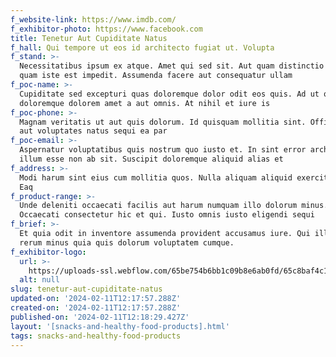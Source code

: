 ```yaml
---
f_website-link: https://www.imdb.com/
f_exhibitor-photo: https://www.facebook.com
title: Tenetur Aut Cupiditate Natus
f_hall: Qui tempore ut eos id architecto fugiat ut. Volupta
f_stand: >-
  Necessitatibus ipsum ex atque. Amet qui sed sit. Aut quam distinctio maiores
  quam iste est impedit. Assumenda facere aut consequatur ullam
f_poc-name: >-
  Cupiditate sed excepturi quas doloremque dolor odit eos quis. Ad ut quod fuga
  doloremque dolorem amet a aut omnis. At nihil et iure is
f_poc-phone: >-
  Magnam veritatis ut aut quis dolorum. Id quisquam mollitia sint. Officia ut
  aut voluptates natus sequi ea par
f_poc-email: >-
  Aspernatur voluptatibus quis nostrum quo iusto et. In sint error architecto
  illum esse non ab sit. Suscipit doloremque aliquid alias et
f_address: >-
  Modi harum sint eius cum mollitia quos. Nulla aliquam aliquid exercitationem.
  Eaq
f_product-range: >-
  Unde deleniti occaecati facilis aut harum numquam illo dolorum minus.
  Occaecati consectetur hic et qui. Iusto omnis iusto eligendi sequi
f_brief: >-
  Et quia odit in inventore assumenda provident accusamus iure. Qui illum animi
  rerum minus quia quis dolorum voluptatem cumque. 
f_exhibitor-logo:
  url: >-
    https://uploads-ssl.webflow.com/65be754b6bb1c09b8e6ab0fd/65c8baf4c128cd5330c60940_image6.jpeg
  alt: null
slug: tenetur-aut-cupiditate-natus
updated-on: '2024-02-11T12:17:57.288Z'
created-on: '2024-02-11T12:17:57.288Z'
published-on: '2024-02-11T12:18:29.427Z'
layout: '[snacks-and-healthy-food-products].html'
tags: snacks-and-healthy-food-products
---
```



